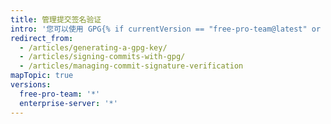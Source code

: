 ```yaml
---
title: 管理提交签名验证
intro: '您可以使用 GPG{% if currentVersion == "free-pro-team@latest" or currentVersion ver_gt "enterprise-server@2.14" %} 或 S/MIME{% endif %} 在本地签名您的工作。 {% data variables.product.product_name %} 将会验证这些签名，以便其他人知道提交来自可信的来源。{% if currentVersion == "free-pro-team@latest" %} {% data variables.product.product_name %} 将自动使用 {% data variables.product.product_name %} web 界面{% endif %}对您的提交签名。'
redirect_from:
  - /articles/generating-a-gpg-key/
  - /articles/signing-commits-with-gpg/
  - /articles/managing-commit-signature-verification
mapTopic: true
versions:
  free-pro-team: '*'
  enterprise-server: '*'
---
```


